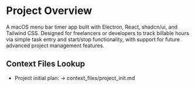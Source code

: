 
# Project Overview
A macOS menu bar timer app built with Electron, React, shadcn/ui, and Tailwind CSS. Designed for freelancers or developers to track billable hours via simple task entry and start/stop functionality, with support for future advanced project management features.

## Context Files Lookup
- Project initial plan: -> context_files/project_init.md
